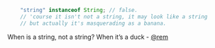 ``` javascript
    "string" instanceof String; // false. 
    // 'course it isn't not a string, it may look like a string
    // but actually it's masquerading as a banana.
```

When is a string, not a string? When it’s a duck - [@rem](http://twitter.com/rem)
